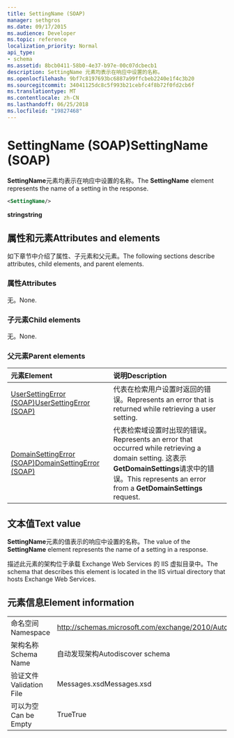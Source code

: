```yaml
---
title: SettingName (SOAP)
manager: sethgros
ms.date: 09/17/2015
ms.audience: Developer
ms.topic: reference
localization_priority: Normal
api_type:
- schema
ms.assetid: 8bcb0411-58b0-4e37-b97e-00c07dcbecb1
description: SettingName 元素均表示在响应中设置的名称。
ms.openlocfilehash: 9bf7c8197693bc6887a99ffcbeb2240e1f4c3b20
ms.sourcegitcommit: 34041125dc8c5f993b21cebfc4f8b72f0fd2cb6f
ms.translationtype: MT
ms.contentlocale: zh-CN
ms.lasthandoff: 06/25/2018
ms.locfileid: "19827468"
---
```

# <a name="settingname-soap"></a><span data-ttu-id="462e2-103">SettingName (SOAP)</span><span class="sxs-lookup"><span data-stu-id="462e2-103">SettingName (SOAP)</span></span>

<span data-ttu-id="462e2-104">**SettingName**元素均表示在响应中设置的名称。</span><span class="sxs-lookup"><span data-stu-id="462e2-104">The **SettingName** element represents the name of a setting in the response.</span></span> 
  
```XML
<SettingName/>
```

 <span data-ttu-id="462e2-105">**string**</span><span class="sxs-lookup"><span data-stu-id="462e2-105">**string**</span></span>
## <a name="attributes-and-elements"></a><span data-ttu-id="462e2-106">属性和元素</span><span class="sxs-lookup"><span data-stu-id="462e2-106">Attributes and elements</span></span>

<span data-ttu-id="462e2-107">如下章节中介绍了属性、子元素和父元素。</span><span class="sxs-lookup"><span data-stu-id="462e2-107">The following sections describe attributes, child elements, and parent elements.</span></span>
  
### <a name="attributes"></a><span data-ttu-id="462e2-108">属性</span><span class="sxs-lookup"><span data-stu-id="462e2-108">Attributes</span></span>

<span data-ttu-id="462e2-109">无。</span><span class="sxs-lookup"><span data-stu-id="462e2-109">None.</span></span>
  
### <a name="child-elements"></a><span data-ttu-id="462e2-110">子元素</span><span class="sxs-lookup"><span data-stu-id="462e2-110">Child elements</span></span>

<span data-ttu-id="462e2-111">无。</span><span class="sxs-lookup"><span data-stu-id="462e2-111">None.</span></span>
  
### <a name="parent-elements"></a><span data-ttu-id="462e2-112">父元素</span><span class="sxs-lookup"><span data-stu-id="462e2-112">Parent elements</span></span>

|<span data-ttu-id="462e2-113">**元素**</span><span class="sxs-lookup"><span data-stu-id="462e2-113">**Element**</span></span>|<span data-ttu-id="462e2-114">**说明**</span><span class="sxs-lookup"><span data-stu-id="462e2-114">**Description**</span></span>|
|:-----|:-----|
|[<span data-ttu-id="462e2-115">UserSettingError (SOAP)</span><span class="sxs-lookup"><span data-stu-id="462e2-115">UserSettingError (SOAP)</span></span>](usersettingerror-soap.md) <br/> |<span data-ttu-id="462e2-116">代表在检索用户设置时返回的错误。</span><span class="sxs-lookup"><span data-stu-id="462e2-116">Represents an error that is returned while retrieving a user setting.</span></span>  <br/> |
|[<span data-ttu-id="462e2-117">DomainSettingError (SOAP)</span><span class="sxs-lookup"><span data-stu-id="462e2-117">DomainSettingError (SOAP)</span></span>](domainsettingerror-soap.md) <br/> |<span data-ttu-id="462e2-118">代表检索域设置时出现的错误。</span><span class="sxs-lookup"><span data-stu-id="462e2-118">Represents an error that occurred while retrieving a domain setting.</span></span> <span data-ttu-id="462e2-119">这表示**GetDomainSettings**请求中的错误。</span><span class="sxs-lookup"><span data-stu-id="462e2-119">This represents an error from a **GetDomainSettings** request.</span></span>  <br/> |
   
## <a name="text-value"></a><span data-ttu-id="462e2-120">文本值</span><span class="sxs-lookup"><span data-stu-id="462e2-120">Text value</span></span>

<span data-ttu-id="462e2-121">**SettingName**元素的值表示的响应中设置的名称。</span><span class="sxs-lookup"><span data-stu-id="462e2-121">The value of the **SettingName** element represents the name of a setting in a response.</span></span> 
  
<span data-ttu-id="462e2-122">描述此元素的架构位于承载 Exchange Web Services 的 IIS 虚拟目录中。</span><span class="sxs-lookup"><span data-stu-id="462e2-122">The schema that describes this element is located in the IIS virtual directory that hosts Exchange Web Services.</span></span>
  
## <a name="element-information"></a><span data-ttu-id="462e2-123">元素信息</span><span class="sxs-lookup"><span data-stu-id="462e2-123">Element information</span></span>

|||
|:-----|:-----|
|<span data-ttu-id="462e2-124">命名空间</span><span class="sxs-lookup"><span data-stu-id="462e2-124">Namespace</span></span>  <br/> |http://schemas.microsoft.com/exchange/2010/Autodiscover  <br/> |
|<span data-ttu-id="462e2-125">架构名称</span><span class="sxs-lookup"><span data-stu-id="462e2-125">Schema Name</span></span>  <br/> |<span data-ttu-id="462e2-126">自动发现架构</span><span class="sxs-lookup"><span data-stu-id="462e2-126">Autodiscover schema</span></span>  <br/> |
|<span data-ttu-id="462e2-127">验证文件</span><span class="sxs-lookup"><span data-stu-id="462e2-127">Validation File</span></span>  <br/> |<span data-ttu-id="462e2-128">Messages.xsd</span><span class="sxs-lookup"><span data-stu-id="462e2-128">Messages.xsd</span></span>  <br/> |
|<span data-ttu-id="462e2-129">可以为空</span><span class="sxs-lookup"><span data-stu-id="462e2-129">Can be Empty</span></span>  <br/> |<span data-ttu-id="462e2-130">True</span><span class="sxs-lookup"><span data-stu-id="462e2-130">True</span></span>  <br/> |
   

